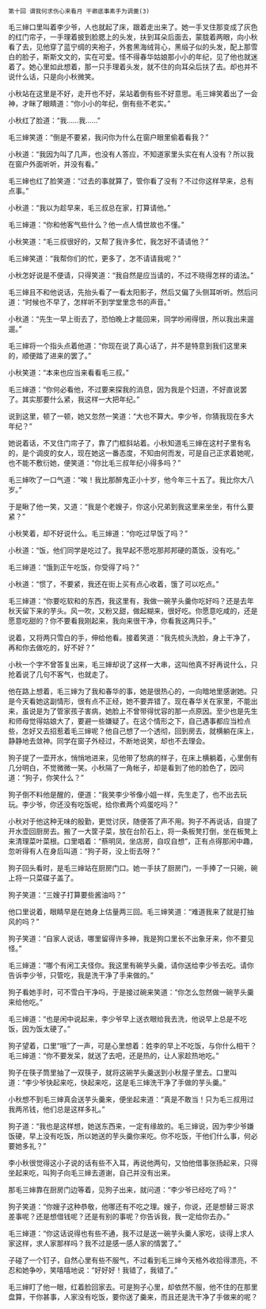     第十回 谓我何求伤心来看月 干卿底事素手为调羹(3) 

   毛三婶口里叫着李少爷，人也就起了床，跟着走出来了。她一手叉住那变成了灰色的红门帘子，一手理着披到脸腮上的头发，扶到耳朵后面去，蒙胧着两眼，向小秋看了去，见他穿了蓝宁绸的夹袍子，外套黑海绒背心，黑缎子似的头发，配上那雪白的脸子，斯斯文文的，实在可爱。怪不得春华姑娘那小小的年纪，见了他也就迷着了。她心里如此想着，那一只手理着头发，就不住的向耳朵后扶了去。却也并不说什么话，只是向小秋微笑。

   小秋站在这里是不好，走开也不好，呆站着倒有些不好意思。毛三婶笑着出了一会神，才眯了眼睛道：“你小小的年纪，倒有些不老实。”

   小秋红了脸道：“我……我……”

   毛三婶笑道：“倒是不要紧，我问你为什么在窗户眼里偷着看我？”

   小秋道：“我因为叫了几声，也没有人答应，不知道家里头实在有人没有？所以我在窗户外面听听，并没有看。”

   毛三婶也红了脸笑道：“过去的事就算了，管你看了没有？不过你这样早来，总有点事。”

   小秋道：“我以为趁早来，毛三叔总在家，打算请他。”

   毛三婶道：“你和他客气些什么？他一点人情世故也不懂。”

   小秋笑道：“毛三叔很好的，又帮了我许多忙，我怎好不请请他？”

   毛三婶笑道：“我帮你们的忙，更多了，怎不请请我呢？”

   小秋怎好说是不便请，只得笑道：“我自然是应当请的，不过不晓得怎样的请法。”

   毛三婶且不和他说话，先抬头看了一看太阳影子，然后又偏了头侧耳听听。然后问道：“时候也不早了，怎样听不到学堂里念书的声音。”

   小秋道：“先生一早上街去了，恐怕晚上才能回来，同学吵闹得很，所以我出来遛遛。”

   毛三婶将一个指头点着他道：“你现在说了真心话了，并不是特意到我们这里来的，顺便踏了进来的罢了。”

   小秋笑道：“本来也应当来看看毛三叔。”

   毛三婶道：“你何必看他，不过要来探我的消息，因为我是个妇道，不好直说罢了。其实那要什么紧，我这样一大把年纪。”

   说到这里，顿了一顿，她又忽然一笑道：“大也不算大。李少爷，你猜我现在多大年纪？”

   她说着话，不叉住门帘子了，靠了门框斜站着。小秋知道毛三婶在这村子里有名的，是个调皮的女人，现在她这一番态度，不知由何而发，可是自己正求着她呢，也不能不敷衍她，便笑道：“你比毛三叔年纪小得多吗？”

   毛三婶吹了一口气道：“唉！我比那醉鬼正小十岁，他今年三十五了。我比你大八岁。”

   于是瞅了他一笑，又道：“我是个老嫂子，你这小兄弟到我这里来坐坐，有什么要紧？”

   小秋笑着，却不好说什么。毛三婶道：“你吃过早饭了吗？”

   小秋道：“饭，他们同学是吃过了。我早起不愿吃那邦邦硬的蒸饭，没有吃。”

   毛三婶道：“饿到正午吃饭，你受得了吗？”

   小秋道：“惯了，不要紧，我还在街上买有点心收着，饿了可以吃点。”

   毛三婶道：“你要吃软和的东西，我这里有，我做一碗芋头羹你吃好吗？还是去年秋天留下来的芋头。风一吹，又粉又甜，做起糊来，很好吃。你愿意吃咸的，还是愿意吃甜的？你不要看我刚起来，我向来很干净，你看我这两只手。”

   说着，又将两只雪白的手，伸给他看。接着笑道：“我先梳头洗脸，身上干净了，再和你去做吃的，好不好？”

   小秋一个字不曾答复出来，毛三婶却说了这样一大串，这叫他真不好再说什么，只抢着说了几句不客气，也就走了。

   他在路上想着，毛三婶为了我和春华的事，她是很热心的，一向暗地里感谢她。只是今天看她这副情形，很有点不正经，她不要弄错了。现在春华关在家里，不能出来，虽说是为了管家孩子害病，她脸上不曾带得忧容的那一点原因。至少也是先生和师母觉得姑娘大了，要避一些嫌疑了。在这个情形之下，自己遇事都应当检点些，怎好又去招惹着毛三婶呢？他自己想了一个透彻，回到房去，就横躺在床上，静静地去敛神。同学在窗子外经过，不断地说笑，却也不去理会。

   狗子提了一壶开水，悄悄地进来，见他带了愁病的样子，在床上横躺着，心里倒有几分明白，不觉微微一笑。小秋隔了一角帐子，却是看到了他的脸色了，因问道：“狗子，你笑什么？”

   狗子倒不料他是醒的，便道：“我笑李少爷像小姐一样，先生走了，也不出去玩玩。李少爷，你还没有吃饭呢，给你煮两个鸡蛋吃吗？”

   小秋对于他这种无味的殷勤，更觉讨厌，随便答了声不用。狗子不再说话，自提了开水壶回厨房去。搬了一大筐子菜，放在台阶石上，将一条板凳打倒，坐在板凳上来清理菜叶菜根。口里唱着：“蔡明凤，坐店房，自叹自想”，正有点得那闲中趣，忽听得有人在身后叫道：“狗子哥，没上街去呀？”

   狗子回头看时，是毛三婶站在厨房门口。她一手扶了厨房门，一手捧了一只碗，碗上将一只菜碟子盖了。

   狗子笑道：“三嫂子打算要些酱油吗？”

   他口里说着，眼睛早是在她身上估量两三回。毛三婶笑道：“难道我来了就是打抽风的吗？”

   狗子笑道：“自家人说话，哪里留得许多神，我是狗口里长不出象牙来，你不要见怪。”

   毛三婶道：“哪个有闲工夫怪你。我这里有碗芋头羹，请你送给李少爷去吃。请你告诉李少爷，只管吃，我是洗干净了手来做的。”

   狗子看她手时，可不雪白干净吗，于是接过碗来笑道：“你怎么忽然做一碗芋头羹来给他吃。”

   毛三婶道：“也是闲中说起来，李少爷早上送衣眼给我去洗，他说早上总是不吃饭，因为饭太硬了。”

   狗子望着，口里“哦”了一声，可是心里想着：姓李的早上不吃饭，与你什么相干？毛三婶道：“你不要发呆，就送了去吧，还是热的，让人家趁热地吃。”

   狗子在筷子筒里抽了一双筷子，就将这碗芋头羹送到小秋屋子里去。口里叫道：“李少爷快起来吃，快起来吃，这是毛三婶洗干净了手做的芋头羹。”

   小秋想不到毛三婶真会送芋头羹来，便坐起来道：“真是不敢当！只为毛三叔用过我两吊钱，他们总是这样多礼。”

   狗子道：“我也是这样想，她送东西来，一定有缘故的。毛三婶说，因为李少爷嫌饭硬，早上没有吃饭，所以她送的芋头羹你来吃。你不吃饭，干他们什么事，何必要她多礼？”

   李小秋很觉得这小子说的话有些不入耳，再说他两句，又怕他借事张扬起来，只得坐起来吃，叫狗子向毛三婶去道谢，自己并没有出来。

   那毛三婶靠在厨房门边等着，见狗子出来，就问道：“李少爷已经吃了吗？”

   狗子笑道：“你嫂子这种恭敬，他哪还有不吃之理。嫂子，你说，还是想替三哥求差事呢？还是想借钱呢？还是有别的事呢？你告诉我，我一定给你去办。”

   毛三婶道：“你这话说得也有些不通，我不过是送一碗芋头羹人家吃，谈得上求人家这样，求人家那样吗？我不过是感一感人家的情罢了。”

   子碰了一个钉子，自然心里有些不服气，不过看到毛三婶今天格外收拾得漂亮，不忍和她争吵，笑嘻嘻地说：“好好好！我错了，我错了。”

   毛三婶盯了他一眼，红着脸回家去。可是狗子心里，却依然不服，他不住的在那里盘算，干你甚事，人家没有吃饭，要你送了羹来，而且还是洗干净了手做来的呢？

